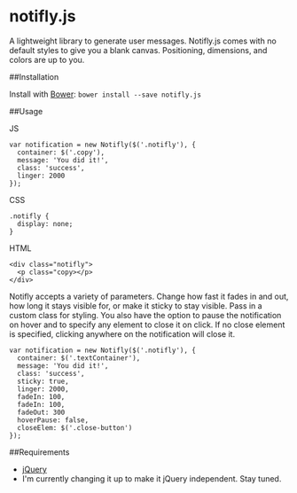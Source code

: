 notifly.js
==========

A lightweight library to generate user messages. Notifly.js comes with no default styles to give you a blank canvas. Positioning, dimensions, and colors are up to you.

##Installation

Install with [Bower](http://bower.io): `bower install --save notifly.js`

##Usage

JS

    var notification = new Notifly($('.notifly'), { 
      container: $('.copy'),
      message: 'You did it!',
      class: 'success',
      linger: 2000
    });
      
CSS

    .notifly {
      display: none;
    }
    
HTML

    <div class="notifly">
      <p class="copy></p>
    </div>

Notifly accepts a variety of parameters. Change how fast it fades in and out, how long it stays visible for, or make it sticky to stay visible. Pass in a custom class for styling. You also have the option to pause the notification on hover and to specify any element to close it on click. If no close element is specified, clicking anywhere on the notification will close it.

    var notification = new Notifly($('.notifly'), { 
      container: $('.textContainer'),
      message: 'You did it!',
      class: 'success',
      sticky: true,
      linger: 2000,
      fadeIn: 100,
      fadeIn: 100,
      fadeOut: 300
      hoverPause: false,
      closeElem: $('.close-button')
    });
      
##Requirements

- [jQuery](http://jquery.com/)
- I'm currently changing it up to make it jQuery independent. Stay tuned.
